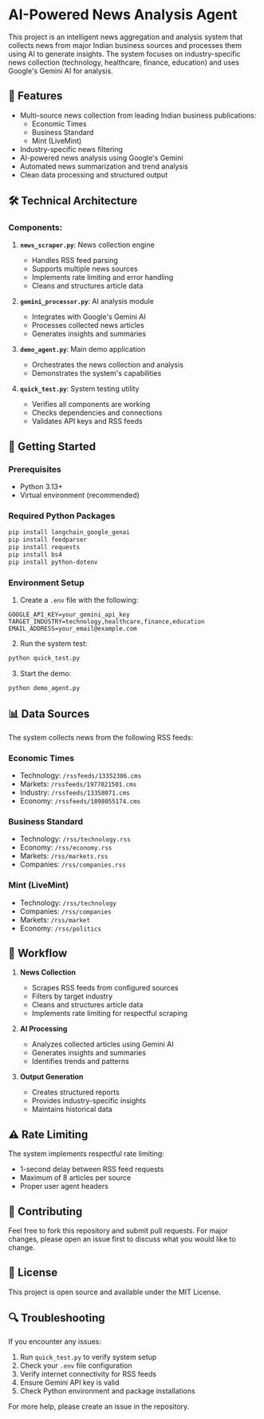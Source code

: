 # AI-Powered News Analysis Agent

This project is an intelligent news aggregation and analysis system that collects news from major Indian business sources and processes them using AI to generate insights. The system focuses on industry-specific news collection (technology, healthcare, finance, education) and uses Google's Gemini AI for analysis.

## 🌟 Features

- Multi-source news collection from leading Indian business publications:
  - Economic Times
  - Business Standard
  - Mint (LiveMint)
- Industry-specific news filtering
- AI-powered news analysis using Google's Gemini
- Automated news summarization and trend analysis
- Clean data processing and structured output

## 🛠️ Technical Architecture

### Components:

1. **`news_scraper.py`**: News collection engine
   - Handles RSS feed parsing
   - Supports multiple news sources
   - Implements rate limiting and error handling
   - Cleans and structures article data

2. **`gemini_processor.py`**: AI analysis module
   - Integrates with Google's Gemini AI
   - Processes collected news articles
   - Generates insights and summaries

3. **`demo_agent.py`**: Main demo application
   - Orchestrates the news collection and analysis
   - Demonstrates the system's capabilities

4. **`quick_test.py`**: System testing utility
   - Verifies all components are working
   - Checks dependencies and connections
   - Validates API keys and RSS feeds

## 🚀 Getting Started

### Prerequisites

- Python 3.13+
- Virtual environment (recommended)

### Required Python Packages

```bash
pip install langchain_google_genai
pip install feedparser
pip install requests
pip install bs4
pip install python-dotenv
```

### Environment Setup

1. Create a `.env` file with the following:
```env
GOOGLE_API_KEY=your_gemini_api_key
TARGET_INDUSTRY=technology,healthcare,finance,education
EMAIL_ADDRESS=your_email@example.com
```

2. Run the system test:
```bash
python quick_test.py
```

3. Start the demo:
```bash
python demo_agent.py
```

## 📊 Data Sources

The system collects news from the following RSS feeds:

### Economic Times
- Technology: `/rssfeeds/13352306.cms`
- Markets: `/rssfeeds/1977021501.cms`
- Industry: `/rssfeeds/13358071.cms`
- Economy: `/rssfeeds/1898055174.cms`

### Business Standard
- Technology: `/rss/technology.rss`
- Economy: `/rss/economy.rss`
- Markets: `/rss/markets.rss`
- Companies: `/rss/companies.rss`

### Mint (LiveMint)
- Technology: `/rss/technology`
- Companies: `/rss/companies`
- Markets: `/rss/market`
- Economy: `/rss/politics`

## 🔄 Workflow

1. **News Collection**
   - Scrapes RSS feeds from configured sources
   - Filters by target industry
   - Cleans and structures article data
   - Implements rate limiting for respectful scraping

2. **AI Processing**
   - Analyzes collected articles using Gemini AI
   - Generates insights and summaries
   - Identifies trends and patterns

3. **Output Generation**
   - Creates structured reports
   - Provides industry-specific insights
   - Maintains historical data

## ⚠️ Rate Limiting

The system implements respectful rate limiting:
- 1-second delay between RSS feed requests
- Maximum of 8 articles per source
- Proper user agent headers

## 🤝 Contributing

Feel free to fork this repository and submit pull requests. For major changes, please open an issue first to discuss what you would like to change.

## 📝 License

This project is open source and available under the MIT License.

## 🔍 Troubleshooting

If you encounter any issues:

1. Run `quick_test.py` to verify system setup
2. Check your `.env` file configuration
3. Verify internet connectivity for RSS feeds
4. Ensure Gemini API key is valid
5. Check Python environment and package installations

For more help, please create an issue in the repository.
